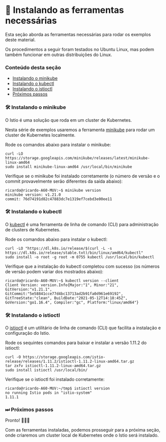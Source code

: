 # 🧰️ Instalando as ferramentas necessárias

Esta seção aborda as ferramentas necessárias para rodar os exemplos deste material.

Os procedimentos a seguir foram testados no Ubuntu Linux, mas podem também funcionar em outras distribuições do Linux.

### Conteúdo desta seção

* [Instalando o minikube](#minikube)
* [Instalando o kubectl](#kubectl)
* [Instalando o istioctl](#istioctl)
* [Próximos passos](#proximos_passos)

### <a name="minikube"></a> 🛠 Instalando o minikube

O Istio é uma solução que roda em um cluster de Kubernetes.

Nesta série de exemplos usaremos a ferramenta [minikube](https://minikube.sigs.k8s.io/docs/) para rodar um cluster de Kubernetes localmente.

Rode os comandos abaixo para instalar o minikube:

```shell
curl -LO https://storage.googleapis.com/minikube/releases/latest/minikube-linux-amd64
sudo install minikube-linux-amd64 /usr/local/bin/minikube
```

Verifique se o minikube foi instalado corretamente (o número de versão e o commit provavelmente serão diferentes da saída abaixo):

```console
ricardo@ricardo-A60-MUV:~$ minikube version
minikube version: v1.21.0
commit: 76d74191d82c47883dc7e1319ef7cebd3e00ee11
```

### <a name="kubectl"></a> 🛠 Instalando o kubectl

O [kubectl](https://kubernetes.io/docs/reference/kubectl/kubectl/) é uma ferramenta de linha de comando (CLI) para administração de clusters de Kubernetes.

Rode os comandos abaixo para instalar o kubectl:

```shell
curl -LO "https://dl.k8s.io/release/$(curl -L -s https://dl.k8s.io/release/stable.txt)/bin/linux/amd64/kubectl"
sudo install -o root -g root -m 0755 kubectl /usr/local/bin/kubectl
```

Verifique que a instalação do kubectl completou com sucesso (os números de versão podem variar dos mostrados abaixo):

```console
ricardo@ricardo-A60-MUV:~$ kubectl version --client
Client Version: version.Info{Major:"1", Minor:"21", GitVersion:"v1.21.1", GitCommit:"5e58841cce77d4bc13713ad2b91fa0d961e69192", GitTreeState:"clean", BuildDate:"2021-05-12T14:18:45Z", GoVersion:"go1.16.4", Compiler:"gc", Platform:"linux/amd64"}
```

### <a name="istioctl"></a> 🛠 Instalando o istioctl

O [istioctl](https://istio.io/latest/docs/setup/install/istioctl/) é um utilitário de linha de comando (CLI) que facilita a instalação e configuração do Istio.

Rode os sequintes comandos para baixar e instalar a versão 1.11.2 do istioctl:

```shell
curl -O https://storage.googleapis.com/istio-release/releases/1.11.2/istioctl-1.11.2-linux-amd64.tar.gz
tar zxfv istioctl-1.11.2-linux-amd64.tar.gz
sudo install istioctl /usr/local/bin/
```

Verifique se o istioctl foi instalado corretamente:

```console
ricardo@ricardo-A60-MUV:~/tmp$ istioctl version
no running Istio pods in "istio-system"
1.11.1
```

### <a name="proximos_passos"></a> ⏭ Próximos passos

 Pronto! 🎉🎉🎉  
 
 Com as ferramentas instaladas, podemos prosseguir para a próxima seção, onde criaremos um cluster local de Kubernetes onde o Istio será instalado.
